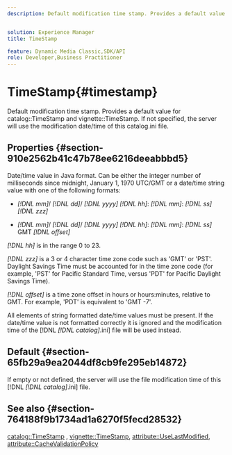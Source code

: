 ```yaml
---
description: Default modification time stamp. Provides a default value for catalog TimeStamp and vignette TimeStamp. If not specified, the server will use the modification date/time of this catalog.ini file.


solution: Experience Manager
title: TimeStamp

feature: Dynamic Media Classic,SDK/API
role: Developer,Business Practitioner
---
```


# TimeStamp{#timestamp}

Default modification time stamp. Provides a default value for catalog::TimeStamp and vignette::TimeStamp. If not specified, the server will use the modification date/time of this catalog.ini file.

## Properties {#section-910e2562b41c47b78ee6216deeabbbd5}

Date/time value in Java format. Can be either the integer number of milliseconds since midnight, January 1, 1970 UTC/GMT or a date/time string value with one of the following formats:

* *[!DNL mm]*/ *[!DNL dd]*/ *[!DNL yyyy]* *[!DNL hh]*: *[!DNL mm]*: *[!DNL ss]* *[!DNL zzz]* 

* *[!DNL mm]*/ *[!DNL dd]*/ *[!DNL yyyy]* *[!DNL hh]*: *[!DNL mm]*: *[!DNL ss]* GMT *[!DNL offset]*

*[!DNL hh]* is in the range 0 to 23.

*[!DNL zzz]* is a 3 or 4 character time zone code such as 'GMT' or 'PST'. Daylight Savings Time must be accounted for in the time zone code (for example, 'PST' for Pacific Standard Time, versus 'PDT' for Pacific Daylight Savings Time).

*[!DNL offset]* is a time zone offset in hours or hours:minutes, relative to GMT. For example, 'PDT' is equivalent to 'GMT -7'.

All elements of string formatted date/time values must be present. If the date/time value is not formatted correctly it is ignored and the modification time of the [!DNL *[!DNL catalog]*.ini] file will be used instead.

## Default {#section-65fb29a9ea2044df8cb9fe295eb14872}

If empty or not defined, the server will use the file modification time of this [!DNL *[!DNL catalog]*.ini] file.

## See also {#section-764188f9b1734ad1a6270f5fecd28532}

[catalog::TimeStamp](../../../../../ir-api/material-cat/image-rendering-api-ref/c-ir-material-catalog/c-ir-material-data-reference/r-ir-timestamp-dataref.md#reference-6daf7973dc4f4b4e9e8165756db7c319) , [vignette::TimeStamp](../../../../../ir-api/material-cat/image-rendering-api-ref/c-ir-material-catalog/c-ir-vignette-map-reference/r-ir-timestamp-vignette.md#reference-d57cdd40a6a645d199dbb1d56cc85bc1), [attribute::UseLastModified](../../../../../ir-api/material-cat/image-rendering-api-ref/c-ir-material-catalog/c-ir-attributes-reference/r-ir-uselastmodified.md#reference-d2ab628c9e004fedbd38324866dbca1d), [attribute::CacheValidationPolicy](../../../../../ir-api/material-cat/image-rendering-api-ref/c-ir-material-catalog/c-ir-attributes-reference/r-ir-cachevalidationpolicy.md#reference-2d71679733474d8aa116db6ceba87fa4) 
